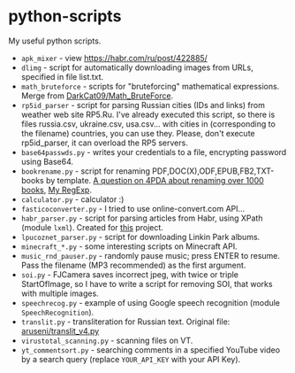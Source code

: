 # python-scripts
My useful python scripts.
- `apk_mixer` - view https://habr.com/ru/post/422885/
- `dlimg` - script for automatically downloading images from URLs, specified in file list.txt.
- `math_bruteforce` - scripts for "bruteforcing" mathematical expressions. Merge from [DarkCat09/Math_BruteForce](https://github.com/DarkCat09/Math_BruteForce).
- `rp5id_parser` - script for parsing Russian cities (IDs and links) from weather web site RP5.Ru. I've already executed this script, so there is files russia.csv, ukraine.csv, usa.csv... with cities in (corresponding to the filename) countries, you can use they. Please, don't execute rp5id_parser, it can overload the RP5 servers.
- `base64passwds.py` - writes your credentials to a file, encrypting password using Base64.
- `bookrename.py` - script for renaming PDF,DOC(X),ODF,EPUB,FB2,TXT-books by template. [A question on 4PDA about renaming over 1000 books](https://4pda.ru/forum/index.php?s=&showtopic=256807&view=findpost&p=105705978), [My RegExp](https://regexr.com/5q42v).
- `calculator.py` - calculator :)
- `fasticoconverter.py` - I tried to use online-convert.com API...
- `habr_parser.py` - script for parsing articles from Habr, using XPath (module `lxml`). Created for [this](https://github.com/IngCenter/SMM) project.
- `lpucoznet_parser.py` - script for downloading Linkin Park albums.
- `minecraft_*.py` - some interesting scripts on Minecraft API.
- `music_rnd_pauser.py` - randomly pause music; press ENTER to resume. Pass the filename (MP3 recommended) as the first argument.
- `soi.py` - FJCamera saves incorrect jpeg, with twice or triple StartOfImage, so I have to write a script for removing SOI, that works with multiple images.
- `speechrecog.py` - example of using Google speech recognition (module `SpeechRecognition`).
- `translit.py` - transliteration for Russian text. Original file: [aruseni/translit_v4.py](https://gist.github.com/aruseni/1685068)
- `virustotal_scanning.py` - scanning files on VT.
- `yt_commentsort.py` - searching comments in a specified YouTube video by a search query (replace `YOUR_API_KEY` with your API Key).
